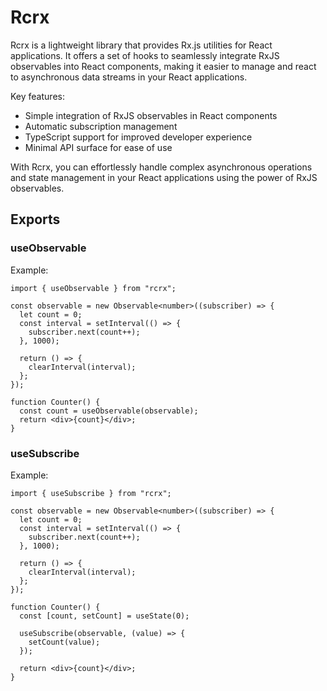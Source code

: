 # Rcrx

Rcrx is a lightweight library that provides Rx.js utilities for React applications. It offers a set of hooks to seamlessly integrate RxJS observables into React components, making it easier to manage and react to asynchronous data streams in your React applications.

Key features:

- Simple integration of RxJS observables in React components
- Automatic subscription management
- TypeScript support for improved developer experience
- Minimal API surface for ease of use

With Rcrx, you can effortlessly handle complex asynchronous operations and state management in your React applications using the power of RxJS observables.

## Exports

### useObservable

Example:

```tsx
import { useObservable } from "rcrx";

const observable = new Observable<number>((subscriber) => {
  let count = 0;
  const interval = setInterval(() => {
    subscriber.next(count++);
  }, 1000);

  return () => {
    clearInterval(interval);
  };
});

function Counter() {
  const count = useObservable(observable);
  return <div>{count}</div>;
}
```

### useSubscribe

Example:

```tsx
import { useSubscribe } from "rcrx";

const observable = new Observable<number>((subscriber) => {
  let count = 0;
  const interval = setInterval(() => {
    subscriber.next(count++);
  }, 1000);

  return () => {
    clearInterval(interval);
  };
});

function Counter() {
  const [count, setCount] = useState(0);

  useSubscribe(observable, (value) => {
    setCount(value);
  });

  return <div>{count}</div>;
}
```
